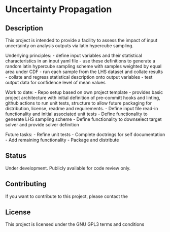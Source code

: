 # Uncertainty Propagation

## Description

This project is intended to provide a facility to assess the impact of input uncertainty on analysis outputs via latin hypercube sampling.

Underlying principles:
    - define input variables and their statistical characteristics in an input yaml file
    - use these definitions to generate a random latin hypercube sampling scheme with samples weighted by equal area under CDF
    - run each sample from the LHS dataset and collate results
    - collate and regress statistical description onto output variables
    - test output data for confidence level of mean values

Work to date:
    - Repo setup based on own project template
        - provides basic project architecture with initial definition of pre-committ hooks and linting, github actions to run unit tests, structure to allow future packaging for distribution, license, readme and requirements.
    - Define input file read-in functionality and initial associated unit tests
    - Define functionality to generate LHS sampling scheme
    - Define functionality to downselect target solver and provide solver definition

Future tasks:
    - Refine unit tests
    - Complete doctrings for self documentation
    - Add remaining functionality
    - Package and distribute



## Status
Under development. Publicly available for code review only.


## Contributing

If you want to contribute to this project, please contact the

## License

This project is licensed under the GNU GPL3 terms and conditions
